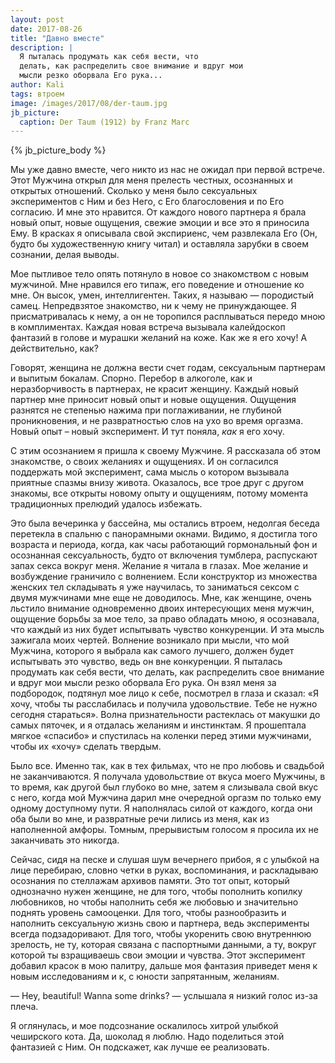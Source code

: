 ```yaml
---
layout: post
date: 2017-08-26
title: "Давно вместе"
description: |
  Я пыталась продумать как себя вести, что
  делать, как распределить свое внимание и вдруг мои
  мысли резко оборвала Его рука...
author: Kali
tags: втроем
image: /images/2017/08/der-taum.jpg
jb_picture:
  caption: Der Taum (1912) by Franz Marc
---
```


{% jb_picture_body %}

Мы уже давно вместе, чего никто из нас не ожидал при первой встрече. Этот
Мужчина открыл для меня прелесть честных, осознанных и открытых отношений.
Сколько у меня было сексуальных экспериментов с Ним и без Него, с Его
благословения и по Его согласию. И мне это нравится. От каждого нового партнера
я брала новый опыт, новые ощущения, свежие эмоции и все это я приносила Ему. В
красках я описывала свой экспириенс, чем развлекала Его (Он, будто бы
художественную книгу читал) и оставляла зарубки в своем сознании, делая выводы.

<!--more-->

Мое пытливое тело опять потянуло в новое со знакомством с новым мужчиной. Мне
нравился его типаж, его поведение и отношение ко мне. Он высок, умен,
интеллигентен. Таких, я называю &mdash; породистый самец. Непредвзятое знакомство, ни
к чему не принуждающее. Я присматривалась к нему, а он не торопился расплываться
передо мною в комплиментах. Каждая новая встреча вызывала калейдоскоп фантазий в
голове и мурашки желаний на коже. Как же я его хочу! А действительно, как?

Говорят, женщина не должна вести счет годам, сексуальным партнерам и выпитым
бокалам. Спорно. Перебор в алкоголе, как и неразборчивость в партнерах, не
красит женщину. Каждый новый партнер мне приносит новый опыт и новые ощущения.
Ощущения разнятся не степенью нажима при поглаживании, не глубиной
проникновения, и не развратностью слов на ухо во время оргазма. Новый опыт –
новый эксперимент. И тут поняла, _как_ я его хочу.

С этим осознанием я пришла к своему Мужчине. Я рассказала об этом знакомстве, о
своих желаниях и ощущениях. И он согласился поддержать мой эксперимент, сама
мысль о котором вызывала приятные спазмы внизу живота. Оказалось, все трое друг
с другом знакомы, все открыты новому опыту и ощущениям, потому момента
традиционных прелюдий удалось избежать.

Это была вечеринка у бассейна, мы остались втроем, недолгая беседа перетекла в
спальню с панорамными окнами. Видимо, я достигла того возраста и периода, когда,
как часы работающий гормональный фон и осознанная сексуальность, будто от
включения тумблера, распускают запах секса вокруг меня. Желание я читала в
глазах. Мое желание и возбуждение граничило с волнением. Если конструктор из
множества женских тел складывать я уже научилась, то заниматься сексом с двумя
мужчинами мне еще не доводилось. Мне, как женщине, очень льстило внимание
одновременно двоих интересующих меня мужчин, ощущение борьбы за мое тело, за
право обладать мною, я осознавала, что каждый из них будет испытывать чувство
конкуренции. И эта мысль зажигала моих чертей. Волнение возникало при мысли, что
мой Мужчина, которого я выбрала как самого лучшего, должен будет испытывать это
чувство, ведь он вне конкуренции. Я пыталась продумать как себя вести, что
делать, как распределить свое внимание и вдруг мои мысли резко оборвала Его
рука. Он взял меня за подбородок, подтянул мое лицо к себе, посмотрел в глаза и
сказал: «Я хочу, чтобы ты расслабилась и получила удовольствие. Тебе не нужно
сегодня стараться». Волна признательности растеклась от макушки до самых
пяточек, и я отдалась желаниям и инстинктам. Я прошептала мягкое «спасибо» и
спустилась на коленки перед этими мужчинами, чтобы их «хочу» сделать твердым.

Было все. Именно так, как в тех фильмах, что не про любовь и свадьбой не
заканчиваются. Я получала удовольствие от вкуса моего Мужчины, в то время, как
другой был глубоко во мне, затем я слизывала свой вкус с него, когда мой Мужчина
дарил мне очередной оргазм по только ему одному доступному пути. Я наполнялась
силой от каждого, когда они оба были во мне, и развратные речи лились из меня,
как из наполненной амфоры. Томным, прерывистым голосом я просила их не
заканчивать это никогда.

Сейчас, сидя на песке и слушая шум вечернего прибоя, я с улыбкой на лице
перебираю, словно четки в руках, воспоминания, и раскладываю осознания по
стеллажам архивов памяти. Это тот опыт, который однозначно нужен женщине, не для
того, чтобы пополнить копилку любовников, но чтобы наполнить себя же любовью и
значительно поднять уровень самооценки. Для того, чтобы  разнообразить и
наполнить сексуальную жизнь свою и партнера, ведь эксперименты всегда
подзадоривают. Для того, чтобы укоренить свою внутреннюю зрелость, не ту,
которая связана с паспортными данными, а ту, вокруг которой ты взращиваешь свои
эмоции и чувства. Этот эксперимент добавил красок в мою палитру, дальше моя
фантазия приведет меня к новым исследованиям и к, с юности запрятанным,
желаниям.

&mdash; Hey, beautiful! Wanna some drinks? &mdash; услышала я низкий голос из-за плеча.

Я оглянулась, и мое подсознание оскалилось хитрой улыбкой чеширского кота. Да,
шоколад я люблю. Надо поделиться этой фантазией с Ним. Он подскажет, как лучше
ее реализовать.
